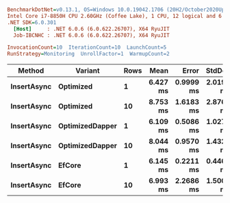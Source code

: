 ``` ini

BenchmarkDotNet=v0.13.1, OS=Windows 10.0.19042.1706 (20H2/October2020Update)
Intel Core i7-8850H CPU 2.60GHz (Coffee Lake), 1 CPU, 12 logical and 6 physical cores
.NET SDK=6.0.301
  [Host]     : .NET 6.0.6 (6.0.622.26707), X64 RyuJIT
  Job-IBCNHC : .NET 6.0.6 (6.0.622.26707), X64 RyuJIT

InvocationCount=10  IterationCount=10  LaunchCount=5  
RunStrategy=Monitoring  UnrollFactor=1  WarmupCount=2  

```
|      Method |         Variant | Rows |     Mean |     Error |    StdDev |      Min |       Max |   Median |
|------------ |---------------- |----- |---------:|----------:|----------:|---------:|----------:|---------:|
| **InsertAsync** |       **Optimized** |    **1** | **6.427 ms** | **0.9999 ms** | **2.0199 ms** | **4.566 ms** | **14.348 ms** | **5.821 ms** |
| **InsertAsync** |       **Optimized** |   **10** | **8.753 ms** | **1.6183 ms** | **2.8765 ms** | **5.812 ms** | **18.360 ms** | **7.811 ms** |
| **InsertAsync** | **OptimizedDapper** |    **1** | **6.109 ms** | **0.5086 ms** | **1.0274 ms** | **4.805 ms** |  **9.577 ms** | **5.922 ms** |
| **InsertAsync** | **OptimizedDapper** |   **10** | **8.044 ms** | **0.9570 ms** | **1.4325 ms** | **6.299 ms** | **13.050 ms** | **7.609 ms** |
| **InsertAsync** |          **EfCore** |    **1** | **6.145 ms** | **0.2211 ms** | **0.4466 ms** | **5.101 ms** |  **6.996 ms** | **6.125 ms** |
| **InsertAsync** |          **EfCore** |   **10** | **6.993 ms** | **2.2686 ms** | **1.5006 ms** | **5.672 ms** | **10.937 ms** | **6.515 ms** |
